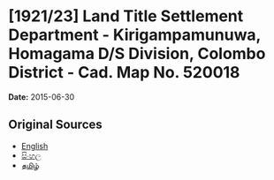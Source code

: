 # [1921/23] Land Title Settlement Department - Kirigampamunuwa, Homagama D/S Division, Colombo District - Cad. Map No. 520018

**Date:** 2015-06-30

## Original Sources

- [English](https://documents.gov.lk/view/extra-gazettes/2015/6/1921-23_E.pdf)
- [සිංහල](https://documents.gov.lk/view/extra-gazettes/2015/6/1921-23_S.pdf)
- [தமிழ்](https://documents.gov.lk/view/extra-gazettes/2015/6/1921-23_T.pdf)
